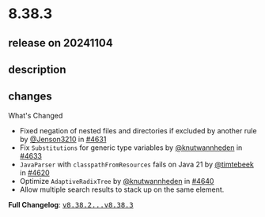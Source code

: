 # 8.38.3

## release on 20241104
## description
## changes
What's Changed

* Fixed negation of nested files and directories if excluded by another rule by <a class="user-mention notranslate" data-hovercard-type="user" data-hovercard-url="/users/Jenson3210/hovercard" data-octo-click="hovercard-link-click" data-octo-dimensions="link_type:self" href="https://github.com/Jenson3210">@Jenson3210</a> in <a class="issue-link js-issue-link" data-error-text="Failed to load title" data-id="2626117060" data-permission-text="Title is private" data-url="https://github.com/openrewrite/rewrite/issues/4631" data-hovercard-type="pull_request" data-hovercard-url="/openrewrite/rewrite/pull/4631/hovercard" href="https://github.com/openrewrite/rewrite/pull/4631">#4631</a>
* Fix <code>Substitutions</code> for generic type variables by <a class="user-mention notranslate" data-hovercard-type="user" data-hovercard-url="/users/knutwannheden/hovercard" data-octo-click="hovercard-link-click" data-octo-dimensions="link_type:self" href="https://github.com/knutwannheden">@knutwannheden</a> in <a class="issue-link js-issue-link" data-error-text="Failed to load title" data-id="2627447027" data-permission-text="Title is private" data-url="https://github.com/openrewrite/rewrite/issues/4633" data-hovercard-type="pull_request" data-hovercard-url="/openrewrite/rewrite/pull/4633/hovercard" href="https://github.com/openrewrite/rewrite/pull/4633">#4633</a>
* <code>JavaParser</code> with <code>classpathFromResources</code> fails on Java 21 by <a class="user-mention notranslate" data-hovercard-type="user" data-hovercard-url="/users/timtebeek/hovercard" data-octo-click="hovercard-link-click" data-octo-dimensions="link_type:self" href="https://github.com/timtebeek">@timtebeek</a> in <a class="issue-link js-issue-link" data-error-text="Failed to load title" data-id="2616878121" data-permission-text="Title is private" data-url="https://github.com/openrewrite/rewrite/issues/4620" data-hovercard-type="pull_request" data-hovercard-url="/openrewrite/rewrite/pull/4620/hovercard" href="https://github.com/openrewrite/rewrite/pull/4620">#4620</a>
* Optimize <code>AdaptiveRadixTree</code> by <a class="user-mention notranslate" data-hovercard-type="user" data-hovercard-url="/users/knutwannheden/hovercard" data-octo-click="hovercard-link-click" data-octo-dimensions="link_type:self" href="https://github.com/knutwannheden">@knutwannheden</a> in <a class="issue-link js-issue-link" data-error-text="Failed to load title" data-id="2630339706" data-permission-text="Title is private" data-url="https://github.com/openrewrite/rewrite/issues/4640" data-hovercard-type="pull_request" data-hovercard-url="/openrewrite/rewrite/pull/4640/hovercard" href="https://github.com/openrewrite/rewrite/pull/4640">#4640</a>
* Allow multiple search results to stack up on the same element.

<strong>Full Changelog</strong>: <a class="commit-link" href="https://github.com/openrewrite/rewrite/compare/v8.38.2...v8.38.3"><tt>v8.38.2...v8.38.3</tt></a>

